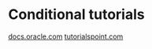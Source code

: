 # Conditional tutorials

[docs.oracle.com](https://docs.oracle.com/javase/tutorial/java/nutsandbolts/flow.html)
[tutorialspoint.com](https://www.tutorialspoint.com/java/java_decision_making.htm)
